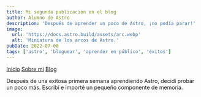 ```yaml
---
title: Mi segunda publicación en el blog
author: Alumno de Astro
description: 'Después de aprender un poco de Astro, ¡no podía parar!'
image:
  url: 'https://docs.astro.build/assets/arc.webp'
  alt: 'Miniatura de los arcos de Astro.'
pubDate: 2022-07-08
tags: ['astro', 'bloguear', 'aprender en público', 'éxitos']
---
```


<a href="/">Inicio</a>
<a href="/about/">Sobre mi</a>
<a href="/blog/">Blog</a>

Después de una exitosa primera semana aprendiendo Astro, decidí probar un poco más. Escribí e importé un pequeño componente de memoria.
